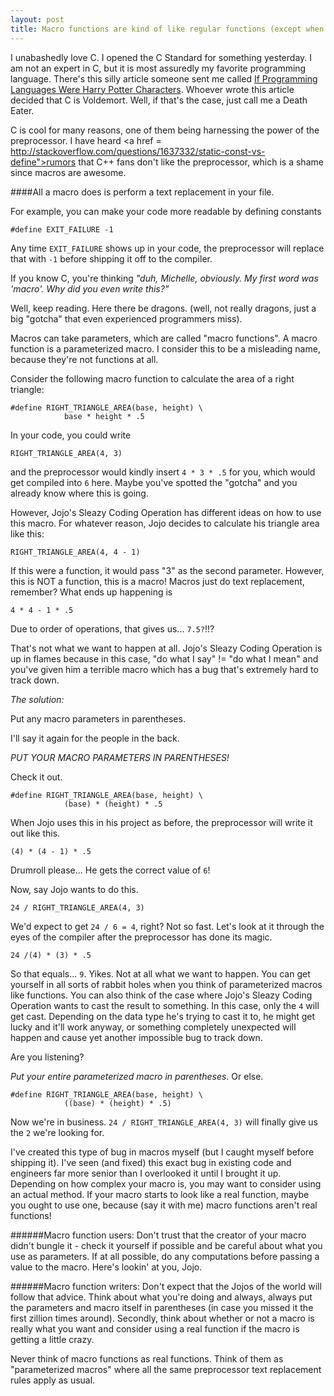 ```yaml
---
layout: post
title: Macro functions are kind of like regular functions (except when they're not)
---
```

I unabashedly love C. I opened the C Standard for something yesterday. I am not an expert in C, but it is most assuredly my favorite programming language. There's this silly article someone sent me called <a href = "http://heeris.id.au/2014/if-programming-languages-were-harry-potter-characters/">If Programming Languages Were Harry Potter Characters</a>. Whoever wrote this article decided that C is Voldemort. Well, if that's the case, just call me a Death Eater.

C is cool for many reasons, one of them being harnessing the power of the preprocessor. I have heard <a href = http://stackoverflow.com/questions/1637332/static-const-vs-define">rumors that C++ fans don't like the preprocessor</a>, which is a shame since macros are awesome.

####All a macro does is perform a text replacement in your file.

For example, you can make your code more readable by defining constants

```
#define EXIT_FAILURE -1
```

Any time `EXIT_FAILURE` shows up in your code, the preprocessor will replace that with `-1` before shipping it off to the compiler. 

If you know C, you're thinking *"duh, Michelle, obviously. My first word was 'macro'. Why did you even write this?"*

Well, keep reading. Here there be dragons. (well, not really dragons, just a big "gotcha" that even experienced programmers miss).

Macros can take parameters, which are called "macro functions". A macro function is a parameterized macro. I consider this to be a misleading name, because they're not functions at all. 

Consider the following macro function to calculate the area of a right triangle:

```
#define RIGHT_TRIANGLE_AREA(base, height) \
            base * height * .5
```

In your code, you could write

```
RIGHT_TRIANGLE_AREA(4, 3)
```

and the preprocessor would kindly insert `4 * 3 * .5` for you, which would get compiled into `6` here.
Maybe you've spotted the "gotcha" and you already know where this is going. 

However, Jojo's Sleazy Coding Operation has different ideas on how to use this macro. 
For whatever reason, Jojo decides to calculate his triangle area like this:

```
RIGHT_TRIANGLE_AREA(4, 4 - 1)
```

If this were a function, it would pass "3" as the second parameter. However, this is NOT a function, this is a macro! Macros just do text replacement, remember? What ends up happening is

```
4 * 4 - 1 * .5
```

Due to order of operations, that gives us...
`7.5?`!!? 

That's not what we want to happen at all. Jojo's Sleazy Coding Operation is up in flames because in this case, "do what I say" != "do what I mean" and you've given him a terrible macro which has a bug that's extremely hard to track down. 

*The solution:*

Put any macro parameters in parentheses.
 
I'll say it again for the people in the back.

*PUT YOUR MACRO PARAMETERS IN PARENTHESES!* 

Check it out.

```
#define RIGHT_TRIANGLE_AREA(base, height) \
            (base) * (height) * .5
```

When Jojo uses this in his project as before, the preprocessor will write it out like this.

```
(4) * (4 - 1) * .5
```

Drumroll please... 
He gets the correct value of `6`! 

Now, say Jojo wants to do this.

```
24 / RIGHT_TRIANGLE_AREA(4, 3)
```

We'd expect to get `24 / 6 = 4`, right? Not so fast. Let's look at it through the eyes of the compiler after the preprocessor has done its magic.

```
24 /(4) * (3) * .5
```

So that equals... `9`. Yikes. Not at all what we want to happen. You can get yourself in all sorts of rabbit holes when you think of parameterized macros like functions. 
You can also think of the case where Jojo's Sleazy Coding Operation wants to cast the result to something. In this case, only the `4` will get cast. Depending on the data type he's trying to cast it to, he might get lucky and it'll work anyway, or something completely unexpected will happen and cause yet another impossible bug to track down.

Are you listening?

*Put your entire parameterized macro in parentheses*. Or else. 

```
#define RIGHT_TRIANGLE_AREA(base, height) \
            ((base) * (height) * .5)
```
			
Now we're in business. `24 / RIGHT_TRIANGLE_AREA(4, 3)` will finally give us the `2` we're looking for.

I've created this type of bug in macros myself (but I caught myself before shipping it). I've seen (and fixed) this exact bug in existing code and engineers far more senior than I overlooked it until I brought it up. Depending on how complex your macro is, you may want to consider using an actual method. If your macro starts to look like a real function, maybe you ought to use one, because (say it with me) macro functions aren't real functions!

######Macro function users: 
Don't trust that the creator of your macro didn't bungle it - check it yourself if possible and be careful about what you use as parameters. If at all possible, do any computations before passing a value to the macro. Here's lookin' at you, Jojo.

######Macro function writers: 
Don't expect that the Jojos of the world will follow that advice. Think about what you're doing and always, always put the parameters and macro itself in parentheses (in case you missed it the first zillion times around). Secondly, think about whether or not a macro is really what you want and consider using a real function if the macro is getting a little crazy.

Never think of macro functions as real functions. Think of them as "parameterized macros" where all the same preprocessor text replacement rules apply as usual.